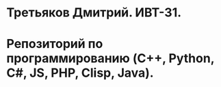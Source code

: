 ﻿# Третьяков Дмитрий. ИВТ-31.

# Репозиторий по программированию (C++, Python, C#, JS, PHP, Clisp, Java).
